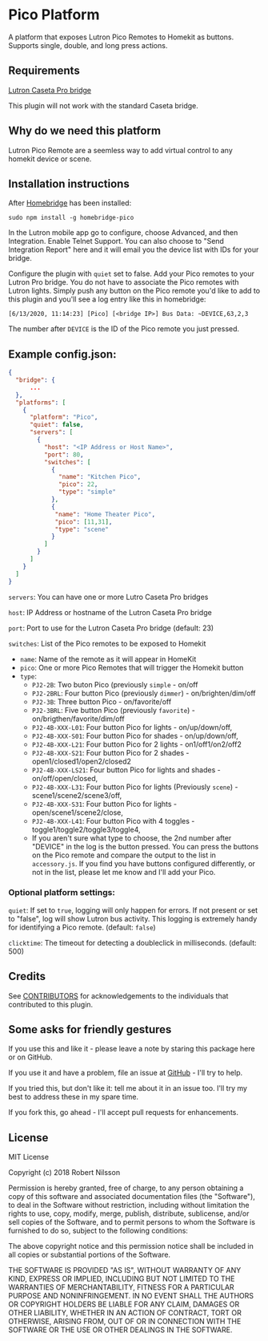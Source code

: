 # Pico Platform

A platform that exposes Lutron Pico Remotes to Homekit as buttons.  Supports single, double, and long press actions.

## Requirements

[Lutron Caseta Pro bridge](https://www.casetawireless.com/proproducts)

This plugin will not work with the standard Caseta bridge.

## Why do we need this platform

Lutron Pico Remote are a seemless way to add virtual control to any homekit device or scene.

## Installation instructions

After [Homebridge](https://github.com/nfarina/homebridge) has been installed:

 `sudo npm install -g homebridge-pico`

In the Lutron mobile app go to configure, choose Advanced, and then Integration.  Enable Telnet Support.  You can also choose to "Send Integration Report" here and it will email you the device list with IDs for your bridge.

Configure the plugin with `quiet` set to false.  Add your Pico remotes to your Lutron Pro bridge.  You do not have to associate the Pico remotes with Lutron lights.  Simply push any button on the Pico remote you'd like to add to this plugin and you'll see a log entry like this in homebridge:

`[6/13/2020, 11:14:23] [Pico] [<bridge IP>] Bus Data: ~DEVICE,63,2,3`

The number after `DEVICE` is the ID of the Pico remote you just pressed.


## Example config.json:

```json
{
  "bridge": {
      ...
  },
  "platforms": [
    {
      "platform": "Pico",
      "quiet": false,
      "servers": [
        {
          "host": "<IP Address or Host Name>",
          "port": 80,
          "switches": [
            {
              "name": "Kitchen Pico",
              "pico": 22,
              "type": "simple"
            },
            {
             "name": "Home Theater Pico",
             "pico": [11,31],
             "type": "scene"
            }
          ]
        }
      ]
    }
  ]
}
```

`servers`: You can have one or more Lutro Caseta Pro bridges

`host`: IP Address or hostname of the Lutron Caseta Pro bridge

`port`: Port to use for the Lutron Caseta Pro bridge (default: 23)

`switches`: List of the Pico remotes to be exposed to Homekit

* `name`: Name of the remote as it will appear in HomeKit
* `pico`: One or more Pico Remotes that will trigger the Homekit button
* `type`:
  * `PJ2-2B`: Two buton Pico (previously `simple` - on/off
  * `PJ2-2BRL`: Four button Pico (previously `dimmer`) - on/brighten/dim/off
  * `PJ2-3B`: Three button Pico - on/favorite/off
  * `PJ2-3BRL`: Five button Pico (previously `favorite`) - on/brigthen/favorite/dim/off
  * `PJ2-4B-XXX-L01`: Four button Pico for lights - on/up/down/off,
  * `PJ2-4B-XXX-S01`: Four button Pico for shades - on/up/down/off,
  * `PJ2-4B-XXX-L21`: Four button Pico for 2 lights - on1/off1/on2/off2 
  * `PJ2-4B-XXX-S21`: Four button Pico for 2 shades - open1/closed1/open2/closed2
  * `PJ2-4B-XXX-LS21`: Four button Pico for lights and shades - on/off/open/closed,
  * `PJ2-4B-XXX-L31`: Four button Pico for lights (Previously `scene`) - scene1/scene2/scene3/off,
  * `PJ2-4B-XXX-S31`: Four button Pico for lights - open/scene1/scene2/close,
  * `PJ2-4B-XXX-L41`: Four button Pico with 4 toggles - toggle1/toggle2/toggle3/toggle4,
  * If you aren't sure what type to choose, the 2nd number after "DEVICE" in the log is the button pressed.  You can press the buttons on the Pico remote and compare the output to the list in `accessory.js`.  If you find you have buttons configured differently, or not in the list, please let me know and I'll add your Pico.


### Optional platform settings:

`quiet`: If set to `true`, logging will only happen for errors.  If not present or set to "false", log will show Lutron bus activity.  This logging is extremely handy for identifying a Pico remote. (default: `false`)

`clicktime`:  The timeout for detecting a doubleclick in milliseconds.  (default: 500)

## Credits

See [CONTRIBUTORS](CONTRIBUTORS.md) for acknowledgements to the individuals that contributed to this plugin.

## Some asks for friendly gestures

If you use this and like it - please leave a note by staring this package here or on GitHub.

If you use it and have a problem, file an issue at [GitHub](https://github.com/rnilsson/homebridge-pico/issues) - I'll try to help.

If you tried this, but don't like it: tell me about it in an issue too. I'll try my best
to address these in my spare time.

If you fork this, go ahead - I'll accept pull requests for enhancements.

## License

MIT License

Copyright (c) 2018 Robert Nilsson

Permission is hereby granted, free of charge, to any person obtaining a copy
of this software and associated documentation files (the "Software"), to deal
in the Software without restriction, including without limitation the rights
to use, copy, modify, merge, publish, distribute, sublicense, and/or sell
copies of the Software, and to permit persons to whom the Software is
furnished to do so, subject to the following conditions:

The above copyright notice and this permission notice shall be included in all
copies or substantial portions of the Software.

THE SOFTWARE IS PROVIDED "AS IS", WITHOUT WARRANTY OF ANY KIND, EXPRESS OR
IMPLIED, INCLUDING BUT NOT LIMITED TO THE WARRANTIES OF MERCHANTABILITY,
FITNESS FOR A PARTICULAR PURPOSE AND NONINFRINGEMENT. IN NO EVENT SHALL THE
AUTHORS OR COPYRIGHT HOLDERS BE LIABLE FOR ANY CLAIM, DAMAGES OR OTHER
LIABILITY, WHETHER IN AN ACTION OF CONTRACT, TORT OR OTHERWISE, ARISING FROM,
OUT OF OR IN CONNECTION WITH THE SOFTWARE OR THE USE OR OTHER DEALINGS IN THE
SOFTWARE.

